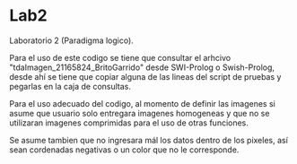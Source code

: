 # Lab2

Laboratorio 2 (Paradigma logico).

Para el uso de este codigo se tiene que consultar el arhcivo "tdaImagen_21165824_BritoGarrido" desde SWI-Prolog o Swish-Prolog, desde ahí se tiene que copiar alguna de las lineas del script de pruebas y pegarlas en la caja de consultas.

Para el uso adecuado del codigo, al momento de definir las imagenes si asume que usuario solo entregara imagenes homogeneas y que no se utilizaran imagenes comprimidas para el uso de otras funciones.

Se asume tambien que no ingresara mál los datos dentro de los pixeles, así sean cordenadas negativas o un color que no le corresponde.